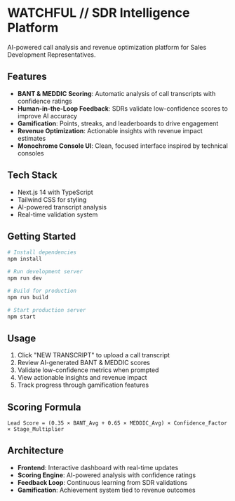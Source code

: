 # WATCHFUL // SDR Intelligence Platform

AI-powered call analysis and revenue optimization platform for Sales Development Representatives.

## Features

- **BANT & MEDDIC Scoring**: Automatic analysis of call transcripts with confidence ratings
- **Human-in-the-Loop Feedback**: SDRs validate low-confidence scores to improve AI accuracy
- **Gamification**: Points, streaks, and leaderboards to drive engagement
- **Revenue Optimization**: Actionable insights with revenue impact estimates
- **Monochrome Console UI**: Clean, focused interface inspired by technical consoles

## Tech Stack

- Next.js 14 with TypeScript
- Tailwind CSS for styling
- AI-powered transcript analysis
- Real-time validation system

## Getting Started

```bash
# Install dependencies
npm install

# Run development server
npm run dev

# Build for production
npm run build

# Start production server
npm start
```

## Usage

1. Click "NEW TRANSCRIPT" to upload a call transcript
2. Review AI-generated BANT & MEDDIC scores
3. Validate low-confidence metrics when prompted
4. View actionable insights and revenue impact
5. Track progress through gamification features

## Scoring Formula

```
Lead Score = (0.35 × BANT_Avg + 0.65 × MEDDIC_Avg) × Confidence_Factor × Stage_Multiplier
```

## Architecture

- **Frontend**: Interactive dashboard with real-time updates
- **Scoring Engine**: AI-powered analysis with confidence ratings
- **Feedback Loop**: Continuous learning from SDR validations
- **Gamification**: Achievement system tied to revenue outcomes